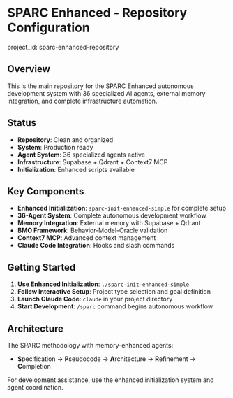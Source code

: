 # SPARC Enhanced - Repository Configuration

project_id: sparc-enhanced-repository

## Overview
This is the main repository for the SPARC Enhanced autonomous development system with 36 specialized AI agents, external memory integration, and complete infrastructure automation.

## Status
- **Repository**: Clean and organized
- **System**: Production ready
- **Agent System**: 36 specialized agents active
- **Infrastructure**: Supabase + Qdrant + Context7 MCP
- **Initialization**: Enhanced scripts available

## Key Components
- **Enhanced Initialization**: `sparc-init-enhanced-simple` for complete setup
- **36-Agent System**: Complete autonomous development workflow
- **Memory Integration**: External memory with Supabase + Qdrant
- **BMO Framework**: Behavior-Model-Oracle validation
- **Context7 MCP**: Advanced context management
- **Claude Code Integration**: Hooks and slash commands

## Getting Started
1. **Use Enhanced Initialization**: `./sparc-init-enhanced-simple`
2. **Follow Interactive Setup**: Project type selection and goal definition  
3. **Launch Claude Code**: `claude` in your project directory
4. **Start Development**: `/sparc` command begins autonomous workflow

## Architecture
The SPARC methodology with memory-enhanced agents:
- **S**pecification → **P**seudocode → **A**rchitecture → **R**efinement → **C**ompletion

For development assistance, use the enhanced initialization system and agent coordination.

